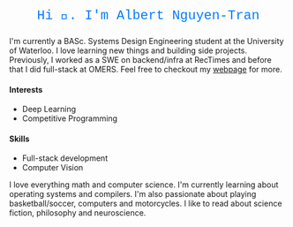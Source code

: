 <p align="center" style="font-family: 'Courier New', Courier, monospace; font-size: 24px; color: #007bff;">
  Hi 👋. I'm Albert Nguyen-Tran
</p>

I'm currently a BASc. Systems Design Engineering student at the University of Waterloo. I love learning new things and building side projects. Previously, I worked as a SWE on backend/infra at RecTimes and before that I did full-stack at OMERS. Feel free to checkout my <a rel="nofollow noopener noreferrer" target="_blank" href="https://albertnguyentran.me/">webpage</a> for more.

<h4> Interests</h4>
<ul> <li>Deep Learning</li>
  <li>Competitive Programming </li>
</ul>

<h4> Skills</h4>
<ul> <li> Full-stack development </li> <li>Computer Vision </li> </ul>

I love everything math and computer science. I'm currently learning about operating systems and compilers. I'm also passionate about playing basketball/soccer, computers and motorcycles. I like to read about science fiction, philosophy and neuroscience.

